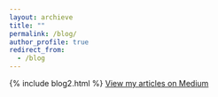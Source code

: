 ```yaml
---
layout: archieve
title: ""
permalink: /blog/
author_profile: true
redirect_from:
  - /blog
---
```

{% include blog2.html %}
[View my articles on Medium](https://medium.com/@sharonashferguson/) 
